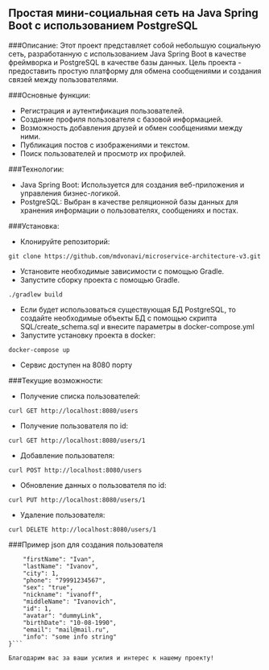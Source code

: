## Простая мини-социальная сеть на Java Spring Boot с использованием PostgreSQL

###Описание:
Этот проект представляет собой небольшую социальную сеть, разработанную с использованием Java Spring Boot в качестве фреймворка и PostgreSQL в качестве базы данных. Цель проекта - предоставить простую платформу для обмена сообщениями и создания связей между пользователями.

###Основные функции:

- Регистрация и аутентификация пользователей.
- Создание профиля пользователя с базовой информацией.
- Возможность добавления друзей и обмен сообщениями между ними.
- Публикация постов с изображениями и текстом.
- Поиск пользователей и просмотр их профилей.

###Технологии:

- Java Spring Boot: Используется для создания веб-приложения и управления бизнес-логикой.
- PostgreSQL: Выбран в качестве реляционной базы данных для хранения информации о пользователях, сообщениях и постах.

###Установка:
- Клонируйте репозиторий:
```shell
git clone https://github.com/mdvonavi/microservice-architecture-v3.git
```

- Установите необходимые зависимости с помощью Gradle.
- Запустите сборку проекта с помощью Gradle.
```shell
./gradlew build
```
- Если будет использоваться существующая БД PostgreSQL, то создайте необходимые объекты БД с помощью скрипта SQL/create_schema.sql и внесите параметры в docker-compose.yml
- Запустите установку проекта в docker: 
```shell
docker-compose up
```
- Сервис доступен на 8080 порту

###Текущие возможности:
- Получение списка пользователей:
```shell
curl GET http://localhost:8080/users
```
- Получение пользователя по id:
```shell
curl GET http://localhost:8080/users/1
```
- Добавление пользователя:
```shell
curl POST http://localhost:8080/users
```
- Обновление данных о пользователя по id:
```shell
curl PUT http://localhost:8080/users/1
```
- Удаление пользователя:
```shell
curl DELETE http://localhost:8080/users/1
```

###Пример json для создания пользователя
```{
    "firstName": "Ivan",
    "lastName": "Ivanov",
    "city": 1,
    "phone": "79991234567",
    "sex": "true",
    "nickname": "ivanoff",
    "middleName": "Ivanovich",
    "id": 1,
    "avatar": "dummyLink",
    "birthDate": "10-08-1990",
    "email": "mail@mail.ru",
    "info": "some info string"
}```

Благодарим вас за ваши усилия и интерес к нашему проекту!
